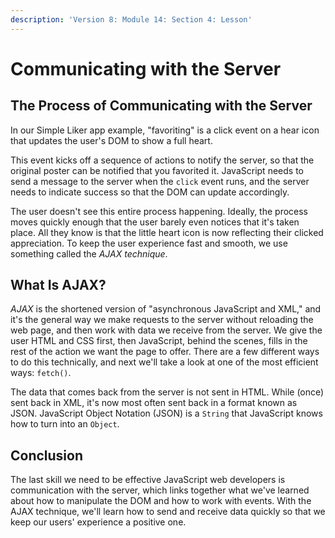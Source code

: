 ```yaml
---
description: 'Version 8: Module 14: Section 4: Lesson'
---
```


# Communicating with the Server

## The Process of Communicating with the Server

In our Simple Liker app example, "favoriting" is a click event on a hear icon that updates the user's DOM to show a full heart.

This event kicks off a sequence of actions to notify the server, so that the original poster can be notified that you favorited it. JavaScript needs to send a message to the server when the `click` event runs, and the server needs to indicate success so that the DOM can update accordingly.

The user doesn't see this entire process happening. Ideally, the process moves quickly enough that the user barely even notices that it's taken place. All they know is that the little heart icon is now reflecting their clicked appreciation. To keep the user experience fast and smooth, we use something called the _AJAX technique_.

## What Is AJAX?

_AJAX_ is the shortened version of "asynchronous JavaScript and XML," and it's the general way we make requests to the server without reloading the web page, and then work with data we receive from the server. We give the user HTML and CSS first, then JavaScript, behind the scenes, fills in the rest of the action we want the page to offer. There are a few different ways to do this technically, and next we'll take a look at one of the most efficient ways: `fetch()`.

The data that comes back from the server is not sent in HTML. While (once) sent back in XML, it's now most often sent back in a format known as JSON. JavaScript Object Notation (JSON) is a `String` that JavaScript knows how to turn into an `Object`.

## Conclusion

The last skill we need to be effective JavaScript web developers is communication with the server, which links together what we've learned about how to manipulate the DOM and how to work with events. With the AJAX technique, we'll learn how to send and receive data quickly so that we keep our users' experience a positive one.
